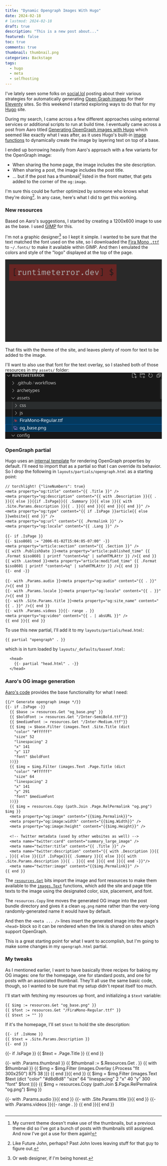 ```yaml
---
title: "Dynamic Opengraph Images With Hugo"
date: 2024-02-18
# lastmod: 2024-02-18
draft: true
description: "This is a new post about..."
featured: false
toc: true
comments: true
thumbnail: thumbnail.png
categories: Backstage
tags:
  - hugo
  - meta
  - selfhosting
---
```

I've lately seen some folks on [social.lol](https://social.lol) posting about their various strategies for automatically generating [Open Graph images](https://ogp.me/) for their [Eleventy](https://11ty.dev) sites. So this weekend I started exploring ways to do that for my [Hugo](https://gohugo.io) site.

During my search, I came across a few different approaches using external services or additional scripts to run at build time. I eventually came across a post from Aaro titled [Generating OpenGraph images with Hugo](https://aarol.dev/posts/hugo-og-image/) which seemed like exactly what I was after, as it uses Hugo's built-in [image functions](https://gohugo.io/functions/images/filter/) to dynamically create the image by layering text on top of a base.

I ended up borrowing heavily from Aaro's approach with a few variants for the OpenGraph image:
- When sharing the home page, the image includes the site description.
- When sharing a post, the image includes the post title.
- ... but if the post has a thumbnail[^thumbnail] listed in the front matter, that gets added to the corner of the `og:image`.

[^thumbnail]: My current theme doesn't make use of the thumbnails, but a previous theme did so I've got a bunch of posts with thumbnails still assigned. And now I've got a use for them again!

I'm sure this could be further optimized by someone who knows what they're doing[^future]. In any case, here's what I did to get this working.

[^future]: Like Future John, perhaps? Past John loves leaving stuff for that guy to figure out.

### New resources
Based on Aaro's suggestions, I started by creating a 1200x600 image to use as the base. I used [GIMP](https://www.gimp.org/) for this.

I'm not a graphic designer[^web] so I kept it simple. I wanted to be sure that the text matched the font used on the site, so I downloaded the [Fira Mono `.ttf`](https://github.com/mozilla/Fira/blob/master/ttf/FiraMono-Regular.ttf) to `~/.fonts/` to make it available within GIMP. And then I emulated the colors and style of the "logo" displayed at the top of the page.

![Red background with a command prompt displaying "[runtimeterror.dev] $" in white and red font.](og_base.png)

[^web]: Or web designer, if I'm being honest.

That fits with the theme of the site, and leaves plenty of room for text to be added to the image.

I'll want to also use that font for the text overlay, so I stashed both of those resources in my `assets/` folder:
![File explorer window showing a directory structure with folders such as '.github/workflows', 'archetypes', 'assets' with subfolders 'css', 'js', and files 'FiraMono-Regular.ttf', 'og_base.png' under 'RUNTIMETERROR'.](new_resources.png)

### OpenGraph partial
Hugo uses an [internal template](https://github.com/gohugoio/hugo/blob/master/tpl/tplimpl/embedded/templates/opengraph.html) for rendering OpenGraph properties by default. I'll need to import that as a partial so that I can override its behavior. So I drop the following in `layouts/partials/opengraph.html` as a starting point:

```jinja-html
// torchlight! {"lineNumbers": true}
<meta property="og:title" content="{{ .Title }}" />
<meta property="og:description" content="{{ with .Description }}{{ . }}{{ else }}{{if .IsPage}}{{ .Summary }}{{ else }}{{ with .Site.Params.description }}{{ . }}{{ end }}{{ end }}{{ end }}" />
<meta property="og:type" content="{{ if .IsPage }}article{{ else }}website{{ end }}" />
<meta property="og:url" content="{{ .Permalink }}" />
<meta property="og:locale" content="{{ .Lang }}" />

{{- if .IsPage }}
{{- $iso8601 := "2006-01-02T15:04:05-07:00" -}}
<meta property="article:section" content="{{ .Section }}" />
{{ with .PublishDate }}<meta property="article:published_time" {{ .Format $iso8601 | printf "content=%q" | safeHTMLAttr }} />{{ end }}
{{ with .Lastmod }}<meta property="article:modified_time" {{ .Format $iso8601 | printf "content=%q" | safeHTMLAttr }} />{{ end }}
{{- end -}}

{{- with .Params.audio }}<meta property="og:audio" content="{{ . }}" />{{ end }}
{{- with .Params.locale }}<meta property="og:locale" content="{{ . }}" />{{ end }}
{{- with .Site.Params.title }}<meta property="og:site_name" content="{{ . }}" />{{ end }}
{{- with .Params.videos }}{{- range . }}
<meta property="og:video" content="{{ . | absURL }}" />
{{ end }}{{ end }}
```

To use this new partial, I'll add it to my `layouts/partials/head.html`:

```jinja-html
{{ partial "opengraph" . }}
```

which is in turn loaded by `layouts/_defaults/baseof.html`:

```jinja-html
  <head>
    {{- partial "head.html" . -}}
  </head>
```

### Aaro's OG image generation
[Aaro's code](https://aarol.dev/posts/hugo-og-image/) provides the base functionality for what I need:

```jinja-html
{{/* Generate opengraph image */}}
{{- if .IsPage -}}
  {{ $base := resources.Get "og_base.png" }}
  {{ $boldFont := resources.Get "/Inter-SemiBold.ttf"}}
  {{ $mediumFont := resources.Get "/Inter-Medium.ttf"}}
  {{ $img := $base.Filter (images.Text .Site.Title (dict
    "color" "#ffffff"
    "size" 52
    "linespacing" 2
    "x" 141
    "y" 117
    "font" $boldFont
  ))}}
  {{ $img = $img.Filter (images.Text .Page.Title (dict
    "color" "#ffffff"
    "size" 64
    "linespacing" 2
    "x" 141
    "y" 291
    "font" $mediumFont
  ))}}
  {{ $img = resources.Copy (path.Join .Page.RelPermalink "og.png") $img }}
  <meta property="og:image" content="{{$img.Permalink}}">
  <meta property="og:image:width" content="{{$img.Width}}" />
  <meta property="og:image:height" content="{{$img.Height}}" />

  <!-- Twitter metadata (used by other websites as well) -->
  <meta name="twitter:card" content="summary_large_image" />
  <meta name="twitter:title" content="{{ .Title }}" />
  <meta name="twitter:description" content="{{ with .Description }}{{ . }}{{ else }}{{if .IsPage}}{{ .Summary }}{{ else }}{{ with .Site.Params.description }}{{ . }}{{ end }}{{ end }}{{ end -}}"/>
  <meta name="twitter:image" content="{{$img.Permalink}}" />
{{ end }}
```

The [`resources.Get`](https://gohugo.io/functions/resources/get/) bits import the image and font resources to make them available to the [`images.Text`](https://gohugo.io/functions/images/text/) functions, which add the site and page title texts to the image using the designated color, size, placement, and font.

The `resources.Copy` line moves the generated OG image into the post bundle directory and gives it a clean `og.png` name rather than the very-long randomly-generated name it would have by default.

And then the `<meta ... />` lines insert the generated image into the page's `<head>` block so it can be rendered when the link is shared on sites which support OpenGraph.

This is a great starting point for what I want to accomplish, but I'm going to make some changes in my `opengraph.html` partial.

### My tweaks
As I mentioned earlier, I want to have basically three recipes for baking my OG images: one for the homepage, one for standard posts, and one for posts with an associated thumbnail. They'll all use the same basic code, though, so I wanted to be sure that my setup didn't repeat itself too much.

I'll start with fetching my resources up front, and initializing a `$text` variable:

```jinja-html
{{ $img := resources.Get "og_base.png" }}
{{ $font := resources.Get "/FiraMono-Regular.ttf" }}
{{ $text := "" }}
```

If it's the homepage, I'll set `$text` to hold the site description:

```jinja-html
{{- if .IsHome }}
{{ $text = .Site.Params.Description }}
{{- end }}
```

{{- if .IsPage }}
{{ $text = .Page.Title }}
{{ end }}

{{- with .Params.thumbnail }}
{{ $thumbnail := $.Resources.Get . }}
{{ with $thumbnail }}
{{ $img = $img.Filter (images.Overlay (.Process "fit 300x250") 875 38 )}}
{{ end }}{{ end }}
{{ $img = $img.Filter (images.Text $text (dict
  "color" "#d8d8d8"
  "size" 64
  "linespacing" 2
  "x" 40
  "y" 300
  "font" $font
))}}
{{ $img = resources.Copy (path.Join $.Page.RelPermalink "og.png") $img }}

<meta property="og:image" content="{{$img.Permalink}}">
<meta property="og:image:width" content="{{$img.Width}}" />
<meta property="og:image:height" content="{{$img.Height}}" />
<meta name="twitter:card" content="summary_large_image" />
<meta name="twitter:title" content="{{ .Title }}" />
<meta name="twitter:description" content="{{ with .Description }}{{ . }}{{ else }}{{if .IsPage}}{{ .Summary }}{{ else }}{{ with .Site.Params.description }}{{ . }}{{ end }}{{ end }}{{ end -}}"/>
<meta name="twitter:image" content="{{$img.Permalink}}" />

{{- with .Params.audio }}<meta property="og:audio" content="{{ . }}" />{{ end }}
{{- with .Site.Params.title }}<meta property="og:site_name" content="{{ . }}" />{{ end }}
{{- with .Params.videos }}{{- range . }}
<meta property="og:video" content="{{ . | absURL }}" />
{{ end }}{{ end }}
```